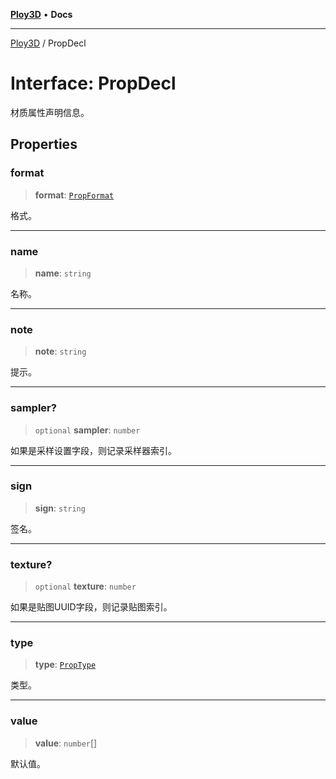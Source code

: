 [**Ploy3D**](../README.md) • **Docs**

***

[Ploy3D](../README.md) / PropDecl

# Interface: PropDecl

材质属性声明信息。

## Properties

### format

> **format**: [`PropFormat`](../enumerations/PropFormat.md)

格式。

***

### name

> **name**: `string`

名称。

***

### note

> **note**: `string`

提示。

***

### sampler?

> `optional` **sampler**: `number`

如果是采样设置字段，则记录采样器索引。

***

### sign

> **sign**: `string`

签名。

***

### texture?

> `optional` **texture**: `number`

如果是贴图UUID字段，则记录贴图索引。

***

### type

> **type**: [`PropType`](../enumerations/PropType.md)

类型。

***

### value

> **value**: `number`[]

默认值。
